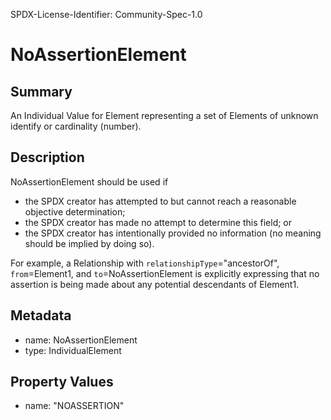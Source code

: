 SPDX-License-Identifier: Community-Spec-1.0

# NoAssertionElement

## Summary

An Individual Value for Element representing a set of Elements of unknown
identify or cardinality (number).

## Description

NoAssertionElement should be used if

- the SPDX creator has attempted to but cannot reach a reasonable objective
  determination;
- the SPDX creator has made no attempt to determine this field; or
- the SPDX creator has intentionally provided no information (no meaning should
  be implied by doing so).

For example, a Relationship with
`relationshipType`="ancestorOf",
`from`=Element1,
and
`to`=NoAssertionElement
is explicitly expressing that
no assertion is being made about any potential descendants of Element1.

## Metadata

- name: NoAssertionElement
- type: IndividualElement

## Property Values

- name: "NOASSERTION"
